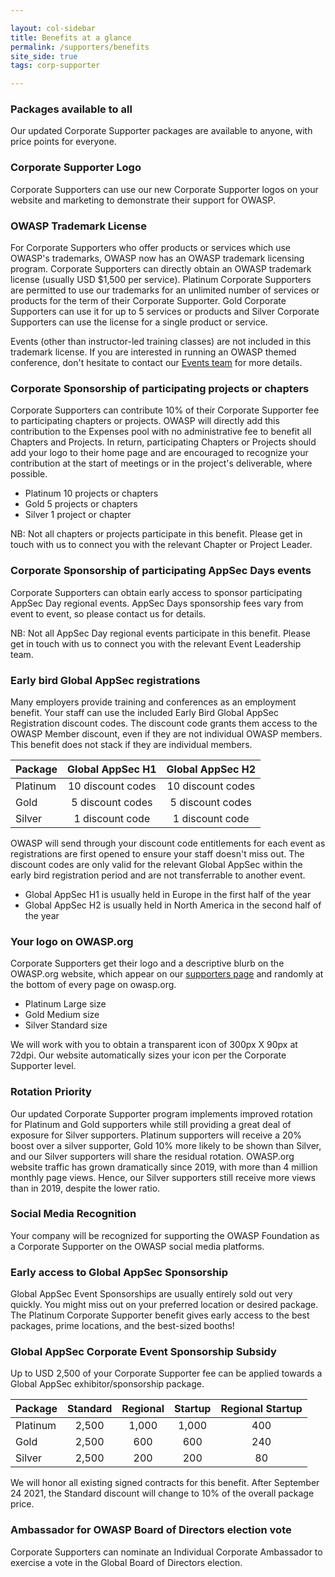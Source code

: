 ```yaml
---

layout: col-sidebar
title: Benefits at a glance
permalink: /supporters/benefits
site_side: true
tags: corp-supporter

---
```


### Packages available to all

Our updated Corporate Supporter packages are available to anyone, with price points for everyone. 

### Corporate Supporter Logo

Corporate Supporters can use our new Corporate Supporter logos on your website and marketing to demonstrate their support for OWASP. 

### OWASP Trademark License

For Corporate Supporters who offer products or services which use OWASP's trademarks, OWASP now has an OWASP trademark licensing program. Corporate Supporters can directly obtain an OWASP trademark license (usually USD $1,500 per service). Platinum Corporate Supporters are permitted to use our trademarks for an unlimited number of services or products for the term of their Corporate Supporter. Gold Corporate Supporters can use it for up to 5 services or products and Silver Corporate Supporters can use the license for a single product or service.

Events (other than instructor-led training classes) are not included in this trademark license. If you are interested in running an OWASP themed conference, don't hesitate to contact our [Events team](mailto:events@owasp.com) for more details.

### Corporate Sponsorship of participating projects or chapters

Corporate Supporters can contribute 10% of their Corporate Supporter fee to participating chapters or projects. OWASP will directly add this contribution to the Expenses pool with no administrative fee to benefit all Chapters and Projects. In return, participating Chapters or Projects should add your logo to their home page and are encouraged to recognize your contribution at the start of meetings or in the project's deliverable, where possible.

- Platinum 10 projects or chapters
- Gold 5 projects or chapters
- Silver 1 project or chapter

NB: Not all chapters or projects participate in this benefit. Please get in touch with us to connect you with the relevant Chapter or Project Leader.

### Corporate Sponsorship of participating AppSec Days events

Corporate Supporters can obtain early access to sponsor participating AppSec Day regional events. AppSec Days sponsorship fees vary from event to event, so please contact us for details. 

NB: Not all AppSec Day regional events participate in this benefit. Please get in touch with us to connect you with the relevant Event Leadership team.

### Early bird Global AppSec registrations

Many employers provide training and conferences as an employment benefit. Your staff can use the included Early Bird Global AppSec Registration discount codes. The discount code grants them access to the OWASP Member discount, even if they are not individual OWASP members. This benefit does not stack if they are individual members.  

| Package  | Global AppSec H1  | Global AppSec H2  |
| -------- | :---------------: | :---------------: |
| Platinum | 10 discount codes | 10 discount codes |
| Gold     | 5 discount codes  | 5 discount codes  |
| Silver | 1 discount code   | 1 discount code   |

OWASP will send through your discount code entitlements for each event as registrations are first opened to ensure your staff doesn't miss out. The discount codes are only valid for the relevant Global AppSec within the early bird registration period and are not transferrable to another event.

* Global AppSec H1 is usually held in Europe in the first half of the year
* Global AppSec H2 is usually held in North America in the second half of the year

### Your logo on OWASP.org

Corporate Supporters get their logo and a descriptive blurb on the OWASP.org website, which appear on our [supporters page](/supporters/list) and randomly at the bottom of every page on owasp.org. 

- Platinum Large size
- Gold Medium size
- Silver Standard size

We will work with you to obtain a transparent icon of 300px X 90px at 72dpi. Our website automatically sizes your icon per the Corporate Supporter level.

### Rotation Priority

Our updated Corporate Supporter program implements improved rotation for Platinum and Gold supporters while still providing a great deal of exposure for Silver supporters. Platinum supporters will receive a 20% boost over a silver supporter, Gold 10% more likely to be shown than Silver, and our Silver supporters will share the residual rotation. OWASP.org website traffic has grown dramatically since 2019, with more than 4 million monthly page views. Hence, our Silver supporters still receive more views than in 2019, despite the lower ratio.

### Social Media Recognition

Your company will be recognized for supporting the OWASP Foundation as a Corporate Supporter on the OWASP social media platforms.

### Early access to Global AppSec Sponsorship

Global AppSec Event Sponsorships are usually entirely sold out very quickly. You might miss out on your preferred location or desired package. The Platinum Corporate Supporter benefit gives early access to the best packages, prime locations, and the best-sized booths!

### Global AppSec Corporate Event Sponsorship Subsidy

Up to USD 2,500 of your Corporate Supporter fee can be applied towards a Global AppSec exhibitor/sponsorship package.

| Package | Standard | Regional | Startup | Regional Startup |
| -- | :--: | :--: | :--: | :--: |
| Platinum | 2,500 | 1,000 | 1,000 | 400 |
| Gold | 2,500 | 600 | 600 | 240 |
| Silver | 2,500 | 200 | 200 | 80 |

We will honor all existing signed contracts for this benefit. After September 24 2021, the Standard discount will change to 10% of the overall package price.

### Ambassador for OWASP Board of Directors election vote

Corporate Supporters can nominate an Individual Corporate Ambassador to exercise a vote in the Global Board of Directors election.

